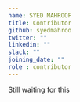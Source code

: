 ```yaml
---
name: SYED MAHROOF
title: Contributor
github: syedmahroo
twitter: ""
linkedin: ""
slack: ""
joining_date: ""
role : contributor
---
```


Still waiting for this

